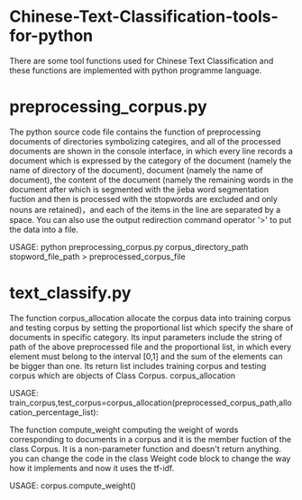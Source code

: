 # Chinese-Text-Classification-tools-for-python
There are some tool functions used for Chinese Text Classification and these functions are implemented with python programme language.
# preprocessing_corpus.py
The python source code file contains the function of preprocessing documents of directories symbolizing categires, and all of the processed documents are shown in the console interface, in which  every line records a document which is expressed by the category of the document (namely the name of directory of the document), document (namely the name of document), the content of the document (namely the remaining words in the document after which is segmented with the jieba word segmentation fuction and then is processed with the stopwords are excluded and only nouns are retained)，and each of the items in the line are separated by a space. You can also use the output redirection command operator '>' to put the data into a file.

USAGE: python preprocessing_corpus.py corpus_directory_path stopword_file_path > preprocessed_corpus_file

# text_classify.py
The function corpus_allocation allocate the corpus data into training corpus and testing corpus by setting the proportional list which specify the share of  documents in specific category. Its input parameters include the string of path of the above preprocessed file and  the proportional list, in which every element must belong to the interval [0,1] and the sum of the elements can be bigger than one. Its return list includes training corpus and testing corpus which are objects of Class Corpus.
corpus_allocation

USAGE: train_corpus,test_corpus=corpus_allocation(preprocessed_corpus_path,allocation_percentage_list):

The function compute_weight computing the weight of words corresponding to documents in a corpus and it is the member fuction of the class Corpus. It is a non-parameter function and doesn't return anything. you can change the code in the class Weight code block to change the way how it  implements and now it uses the tf-idf.

USAGE: corpus.compute_weight()



